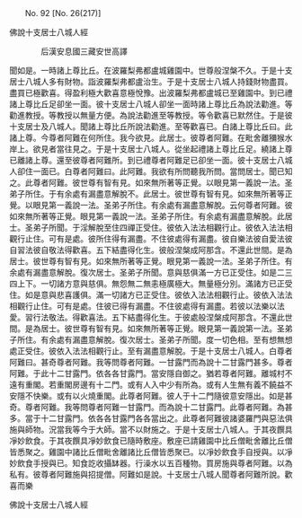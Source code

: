 ﻿　　No. 92 [No. 26(217)]

佛說十支居士八城人經

　　　　后漢安息國三藏安世高譯


聞如是。一時諸上尊比丘。在波羅梨弗都盧城雞園中。世尊般涅槃不久。于是十支居士八城人多有財物。詣波羅梨弗都盧治生。于是十支居士八城人持錢財物盡買。盡買已極歡喜。得盈利極大歡喜意極悅豫。出波羅梨弗都盧城已至雞園中。到已禮諸上尊比丘足卻坐一面。彼十支居士八城人卻坐一面時諸上尊比丘為說法勸進。等勸進教授。等教授以無量方便。為說法勸進至等教授。等令歡喜已默然住。于是彼十支居士及八城人。聞諸上尊比丘所說法勸進。至等歡喜已。白諸上尊比丘曰。此諸上尊。今尊者阿難在何所住。我今欲見。此居士。彼尊者阿難。在毗舍離獼猴水岸上。欲見者當往見之。于是十支居士八城人。從坐起禮諸上尊比丘足。繞諸上尊已離諸上尊。還至彼尊者阿難所。到已禮尊者阿難足已卻坐一面。彼十支居士八城人卻住一面已。白尊者阿難曰。此阿難。我欲有所問聽我所問。當問居士。聞已知之。此尊者阿難。彼世尊有智有見。如來無所著等正覺。以眼見第一義說一法。圣弟子所住。于有余處有漏盡意解脫不。此居士。彼世尊有智有見。如來無所著等正覺。以眼見第一義說一法。圣弟子所住。有余處有漏盡意解脫。云何尊者阿難。彼如來無所著等正覺。眼見第一義說一法。圣弟子所住。有余處有漏盡意解脫。此居士。圣弟子所聞。于淫解脫至住四禪正受住。彼依入法法相觀行止。彼依入法法相觀行止住。可有是處。彼所住得有漏盡。不住彼處得有漏盡。彼自樂法彼自愛法彼自習法彼自敬法得歡喜。五下結盡得化生。彼般涅槃成阿那含。不還此世間。是為居士。彼世尊有智有見。如來無所著等正覺。眼見第一義說一法。圣弟子所住。有余處有漏盡意解脫。復次居士。圣弟子所聞。意與慈俱滿一方已正受住。如是二三四上下。一切諸方意與慈俱。無怨無二無恚極廣極大。無量極分別。滿諸方已正受住。如是意與悲喜護俱。滿一切諸方已正受住。彼依入法法相觀行止。彼依入法法相觀行止住。可有是處。住彼已得有漏盡。不住彼處得有漏盡。若彼以法樂以法愛。習行法敬法。得歡喜法。五下結盡得化生。于彼處般涅槃成阿那含。不還此世間。是為居士。彼世尊有智有見。如來無所著等正覺。眼見第一義說第一法。圣弟子所住。有余處有漏盡意解脫。復次居士。圣弟子所聞。度一切色相。至有想無想處正受住。彼依入法法相觀行止。至有漏盡意解脫。于是十支居士八城人。白尊者阿難曰。甚奇尊者阿難。我等問尊者阿難。一甘露門而為說十二甘露門甚多。尊者阿難。于此十二甘露門。依各各甘露門。當安隱自御之。猶若尊者阿難。離城村不遠有重閣。若重閣房邊有十二門。或有人入中少有所為。或有人生無有義不饒益不安隱不快樂。或有以火燒重閣。此尊者阿難。彼人于十二門隨彼意安隱出。如是甚奇。尊者阿難。我等問尊者阿難一甘露門。而為說十二甘露門。此尊者阿難。為甚多。當于十二甘露門。依各各甘露門各各當出之。此尊者阿難彼諸婆羅門與惡法俱施與師物。況當我等今于大師。當不以財施之。于是十支居士八城人。于其夜饌具凈妙飲食。于其夜饌具凈妙飲食已隨時敷座。敷座已請雞園中比丘僧毗舍離比丘僧皆悉聚之。雞園中諸比丘僧毗舍離諸比丘僧皆悉聚已。以凈妙飲食手自授與。以凈妙飲食手授與已。知食訖收攝缽器。行澡水以五百種物。買房施與尊者阿難。以為私有。彼尊者阿難施與招提僧。阿難如是說。十支居士八城人聞尊者阿難所說。歡喜而樂

佛說十支居士八城人經
